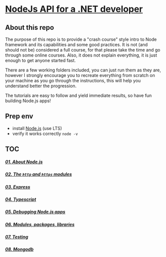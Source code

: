 # [NodeJs API for a .NET developer](README.md)



## About this repo

The purpose of this repo is to provide a "crash course" style intro to Node framework and its capabilities and some good practices.
It is not (and should not be) considered a full course, for that please take the time and go through some online courses. Also, it does not explain everything, it is just enough to get anyone started fast.

There are a few working folders included, you can just run them as they are, however I strongly encourage you to recreate everything from scratch on your machine as you go through the instructions, this will help you understand better the progression.

The tutorials are easy to follow and yield immediate results, so have fun building Node.js apps!



## Prep env

- install [Node.js](https://nodejs.org/en/) (use LTS)
- verify it works correctly `node -v`



## TOC

##### [01. About Node.js](docs/01-about.md)

##### [02. The `http` and `https` modules](docs/02-http.md)

##### [03. Express](docs/03-express.md)

##### [04. Typescript](docs/04-typescript.md)

##### [05. Debugging Node.js apps](docs/05-debugging.md)

##### [06. Modules, packages, libraries](docs/06-modules-packages-libraries.md)

##### [07. Testing](docs/07-testing.md)

##### [08. Mongodb](docs/08-mongodb.md)
